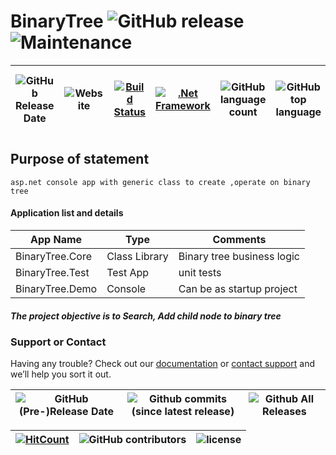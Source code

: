# BinaryTree ![GitHub release](https://img.shields.io/github/release/ajeetx/BinaryTree.svg?style=for-the-badge) ![Maintenance](https://img.shields.io/maintenance/yes/2018.svg?style=for-the-badge)

| ![GitHub Release Date](https://img.shields.io/github/release-date/ajeetx/BinaryTree.svg?style=plastic) | ![Website](https://img.shields.io/website-stable-offline-green-red/http/ajeetx.github.io/BinaryTree.svg?label=status&style=plastic)|[![Build Status](https://travis-ci.org/AJEETX/BinaryTree.png?branch=master&style=for-the-badge)](https://travis-ci.org/AJEETX/BinaryTree) | [![.Net Framework](https://img.shields.io/badge/DotNet-4.5.2-blue.svg?style=plastic)](https://www.microsoft.com/en-au/download/details.aspx?id=42642) | ![GitHub language count](https://img.shields.io/github/languages/count/ajeetx/BinaryTree.svg?style=plastic)| ![GitHub top language](https://img.shields.io/github/languages/top/ajeetx/BinaryTree.svg) |![GitHub repo size in bytes](https://img.shields.io/github/repo-size/ajeetx/BinaryTree.svg) 
| ---          | ---        | ---      | ---       |   --- | ---     | ---   |

## Purpose of statement 
```
asp.net console app with generic class to create ,operate on binary tree
```

#### Application list and details

| App Name| Type | Comments|
| --- | --- | --- |
| BinaryTree.Core| Class Library | Binary tree business logic|
| BinaryTree.Test| Test App |unit tests |
| BinaryTree.Demo | Console  |Can be as startup project|

##### The project objective is to Search, Add child node to binary tree 

### Support or Contact

Having any trouble? Check out our [documentation](https://github.com/AJEETX/BinaryTree/blob/master/README.md) or [contact support](mailto:ajeetkumar@email.com) and we’ll help you sort it out.

|![GitHub (Pre-)Release Date](https://img.shields.io/github/release-date-pre/ajeetx/BinaryTree.svg?label=pre-release) | ![Github commits (since latest release)](https://img.shields.io/github/commits-since/ajeetx/BinaryTree/latest.svg) | ![Github All Releases](https://img.shields.io/github/downloads/ajeetx/binarytree/total.svg?label=github-download&style=plastic)
 | ---  | ---  | ---  |

 [![HitCount](http://hits.dwyl.io/ajeetx/BinaryTree/projects/1.svg)](http://hits.dwyl.io/ajeetx/BinaryTree/projects/1) | ![GitHub contributors](https://img.shields.io/github/contributors/ajeetx/BinaryTree.svg?style=plastic)|![license](https://img.shields.io/github/license/ajeetx/BinaryTree.svg?style=plastic)|
 | --- | --- | ---|
